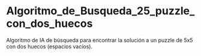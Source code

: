 # Algoritmo_de_Busqueda_25_puzzle_con_dos_huecos
Algoritmo de IA de búsqueda para encontrar la solución a un puzzle de 5x5 con dos huecos (espacios vacíos).
